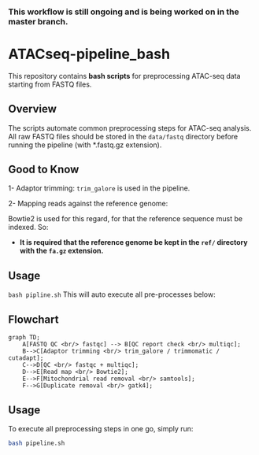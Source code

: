### This workflow is still ongoing and is being worked on in the master branch.

# ATACseq-pipeline_bash

This repository contains **bash scripts** for preprocessing ATAC-seq data starting from FASTQ files.

## Overview
The scripts automate common preprocessing steps for ATAC-seq analysis.  
All raw FASTQ files should be stored in the `data/fastq` directory before running the pipeline (with *.fastq.gz extension).

## Good to Know
1- Adaptor trimming: `trim_galore` is used in the pipeline.

2- Mapping reads against the reference genome:

Bowtie2 is used for this regard, for that the reference sequence must be indexed. So:
- **It is required that the reference genome be kept in the `ref/` directory with the `fa.gz` extension.**

## Usage
`bash pipline.sh`
This will auto execute all pre-processes below:

## Flowchart
```mermaid
graph TD;
    A[FASTQ QC <br/> fastqc] --> B[QC report check <br/> multiqc];
    B-->C[Adaptor trimming <br/> trim_galore / trimmomatic / cutadapt];
    C-->D[QC <br/> fastqc + multiqc];
    D-->E[Read map <br/> Bowtie2];
	E-->F[Mitochondrial read removal <br/> samtools];
	F-->G[Duplicate removal <br/> gatk4];
```

## Usage
To execute all preprocessing steps in one go, simply run:

```bash
bash pipeline.sh

